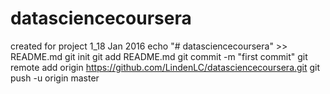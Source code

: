 # datasciencecoursera
created for project 1_18 Jan 2016
echo "# datasciencecoursera" >> README.md
git init
git add README.md
git commit -m "first commit"
git remote add origin https://github.com/LindenLC/datasciencecoursera.git
git push -u origin master

